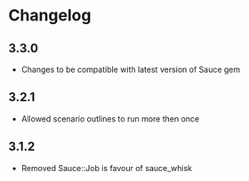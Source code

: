 Changelog
=========
3.3.0
-----
* Changes to be compatible with latest version of Sauce gem

3.2.1
-----
* Allowed scenario outlines to run more then once

3.1.2
-----
* Removed Sauce::Job is favour of sauce\_whisk

